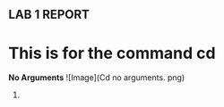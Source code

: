 ## LAB 1 REPORT 

# This is for the command cd 

**No Arguments** 
![Image](Cd no arguments. png) 

1. 

